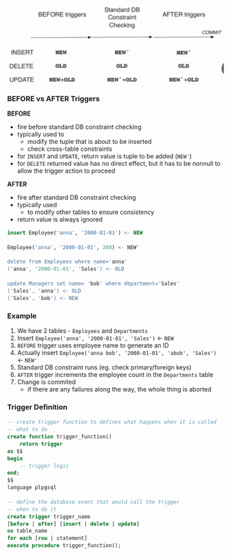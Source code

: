 ![image](triggers.png)

### BEFORE vs AFTER Triggers
**BEFORE**
- fire before standard DB constraint checking
- typically used to
  - modify the tuple that is about to be inserted
  - check cross-table constraints
- for `INSERT` and `UPDATE`, return value is tuple to be added (`NEW'`)
- for `DELETE` returned value has no direct effect, but it has to be nonnull to allow the trigger action to proceed 

**AFTER**
- fire after standard DB constraint checking
- typically used
  - to modify other tables to ensure consistency
- return value is always ignored

```sql
insert Employee('anna', '2000-01-01') <- NEW

Employee('anna', '2000-01-01', 200) <- NEW'

delete from Employees where name='anna'
('anna', '2000-01-01', 'Sales') <- OLD

update Managers set name= 'bob' where department='Sales'
('Sales', 'anna') <- OLD
('Sales', 'bob') <- NEW
```

### Example

1. We have 2 tables - `Employees` and `Departments`
2. Insert `Employee('anna', '2000-01-01', 'Sales')` <- `NEW`
3. `BEFORE` trigger uses employee name to generate an ID
4. Actually insert `Employee('anna bob', '2000-01-01', 'abob', 'Sales')` <- `NEW'`
5. Standard DB constraint runs (eg. check primary/foreign keys)
6. `AFTER` trigger increments the employee count in the `Departments` table
7. Change is commited
    - if there are any failures along the way, the whole thing is aborted

### Trigger Definition

```sql
-- create trigger function to defines what happens when it is called
-- what to do
create function trigger_function()
    return trigger
as $$
begin
    -- trigger logic
end;
$$
language plpgsql

-- define the database event that would call the trigger
-- when to do it
create trigger trigger_name
[before | after] [insert | delete | update]
on table_name
for each [row | statement]
execute procedure trigger_function();

```